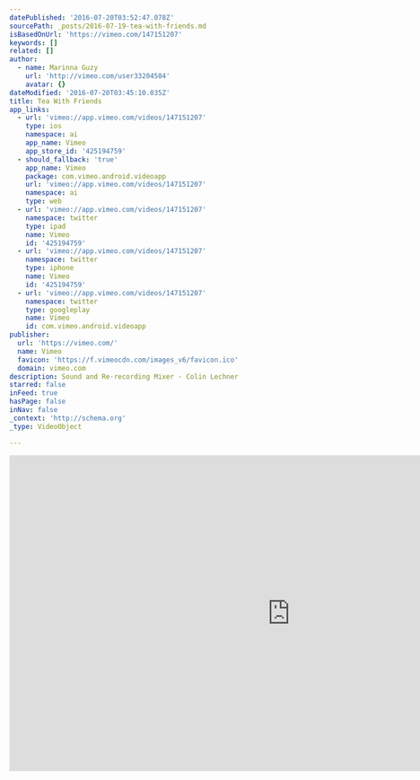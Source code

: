 ```yaml
---
datePublished: '2016-07-20T03:52:47.078Z'
sourcePath: _posts/2016-07-19-tea-with-friends.md
isBasedOnUrl: 'https://vimeo.com/147151207'
keywords: []
related: []
author:
  - name: Marinna Guzy
    url: 'http://vimeo.com/user33204504'
    avatar: {}
dateModified: '2016-07-20T03:45:10.035Z'
title: Tea With Friends
app_links:
  - url: 'vimeo://app.vimeo.com/videos/147151207'
    type: ios
    namespace: ai
    app_name: Vimeo
    app_store_id: '425194759'
  - should_fallback: 'true'
    app_name: Vimeo
    package: com.vimeo.android.videoapp
    url: 'vimeo://app.vimeo.com/videos/147151207'
    namespace: ai
    type: web
  - url: 'vimeo://app.vimeo.com/videos/147151207'
    namespace: twitter
    type: ipad
    name: Vimeo
    id: '425194759'
  - url: 'vimeo://app.vimeo.com/videos/147151207'
    namespace: twitter
    type: iphone
    name: Vimeo
    id: '425194759'
  - url: 'vimeo://app.vimeo.com/videos/147151207'
    namespace: twitter
    type: googleplay
    name: Vimeo
    id: com.vimeo.android.videoapp
publisher:
  url: 'https://vimeo.com/'
  name: Vimeo
  favicon: 'https://f.vimeocdn.com/images_v6/favicon.ico'
  domain: vimeo.com
description: Sound and Re-recording Mixer - Colin Lechner
starred: false
inFeed: true
hasPage: false
inNav: false
_context: 'http://schema.org'
_type: VideoObject

---
```

<iframe src="https://cdn.embedly.com/widgets/media.html?src=https%3A%2F%2Fplayer.vimeo.com%2Fvideo%2F147151207&amp;url=https%3A%2F%2Fvimeo.com%2F147151207&amp;image=http%3A%2F%2Fi.vimeocdn.com%2Fvideo%2F545744659_1280.jpg&amp;key=b7d04c9b404c499eba89ee7072e1c4f7&amp;type=text%2Fhtml&amp;schema=vimeo" width="1000" height="563" scrolling="no" frameborder="0" allowfullscreen="" style=""></iframe>